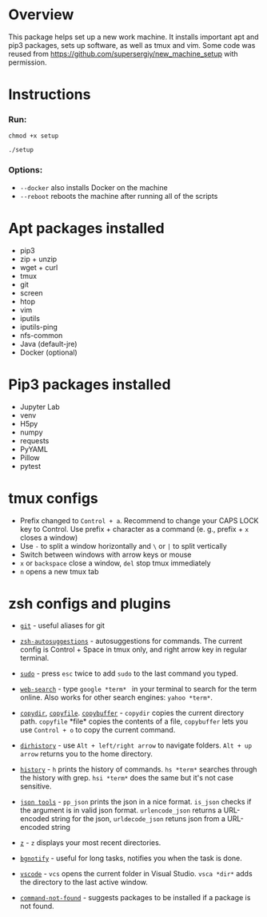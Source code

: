 # Overview

This package helps set up a new work machine. It installs important apt and pip3 packages, sets up software, as well as tmux and vim. Some code was reused from https://github.com/supersergiy/new_machine_setup with permission. 

# Instructions
### Run:

`chmod +x setup`

`./setup `

### Options: 

- `--docker` also installs Docker on the machine
- `--reboot` reboots the machine after running all of the scripts


# Apt packages installed
- pip3
- zip + unzip
- wget + curl
- tmux
- git
- screen
- htop
- vim
- iputils
- iputils-ping
- nfs-common
- Java (default-jre)
- Docker (optional)

# Pip3 packages installed
- Jupyter Lab
- venv
- H5py
- numpy
- requests
- PyYAML
- Pillow
- pytest

# tmux configs
- Prefix changed to ```Control + a```. Recommend to change your CAPS LOCK key to Control. Use prefix + character as a command (e. g., prefix + ```x``` closes a window)
- Use ```-``` to split a window horizontally and ```\``` or ```|``` to split vertically
- Switch between windows with arrow keys or mouse
- ```x``` or ```backspace``` close a window, ```del``` stop tmux immediately
- ```n``` opens a new tmux tab

# zsh configs and plugins
- [```git```](https://dev.to/equiman/zsh-cheatsheet-for-git-plugin-1f6a) - useful aliases for git


- [```zsh-autosuggestions```](https://github.com/zsh-users/zsh-autosuggestions) - autosuggestions for commands. The current config is Control + Space in tmux only, and right arrow key in regular terminal. 


- [```sudo```](https://travis.media/top-10-oh-my-zsh-plugins-for-productive-developers/#20210719-sudo) - press ```esc``` twice to add ```sudo``` to the last command you typed. 


- [```web-search```](https://travis.media/top-10-oh-my-zsh-plugins-for-productive-developers/#20210719-web) - type ```google *term* ``` in your terminal to search for the term online. Also works for other search engines: ```yahoo *term*```.


- [```copydir```](https://travis.media/top-10-oh-my-zsh-plugins-for-productive-developers/#20210719-copydir), [```copyfile```](https://travis.media/top-10-oh-my-zsh-plugins-for-productive-developers/#20210719-copyfile). [```copybuffer```](https://travis.media/top-10-oh-my-zsh-plugins-for-productive-developers/#20210719-copybuffer) - ```copydir``` copies the current directory path. ```copyfile``` \*file* copies the contents of a file, ```copybuffer``` lets you use ```Control + o``` to copy the current command.


- [```dirhistory```](https://travis.media/top-10-oh-my-zsh-plugins-for-productive-developers/#20210719-dirhistory) - use ```Alt + left/right arrow``` to navigate folders. ```Alt + up arrow``` returns you to the home directory.


- [```history```](https://travis.media/top-10-oh-my-zsh-plugins-for-productive-developers/#20210719-history) - ```h``` prints the history of commands. ```hs *term*``` searches through the history with grep. ```hsi *term*``` does the same but it's not case sensitive.


- [```json tools```](https://github.com/ohmyzsh/ohmyzsh/tree/master/plugins/jsontools) - ```pp_json``` prints the json in a nice format. ```is_json``` checks if the argument is in valid json format. ```urlencode_json``` returns a URL-encoded string for the json, ```urldecode_json``` retuns json from a URL-encoded string


- [```z```](https://github.com/rupa/z) - ```z``` displays your most recent directories. 


- [```bgnotify```](https://github.com/ohmyzsh/ohmyzsh/tree/master/plugins/bgnotify) - useful for long tasks, notifies you when the task is done. 


- [```vscode```](https://github.com/ohmyzsh/ohmyzsh/tree/master/plugins/vscode) - ```vcs```  opens the current folder in Visual Studio. ```vsca *dir*``` adds the directory to the last active window. 


- [```command-not-found```](https://github.com/ohmyzsh/ohmyzsh/tree/master/plugins/command-not-found) - suggests packages to be installed if a package is not found.

